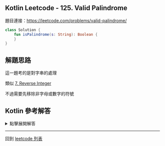 ## Kotlin Leetcode - 125. Valid Palindrome

題目連接：<https://leetcode.com/problems/valid-palindrome/>

```kotlin
class Solution {
    fun isPalindrome(s: String): Boolean {
    }
}
```

## 解題思路

這一題考的是對字串的處理

類似 [7. Reverse Integer](7.md)

不過需要先移除非字母或數字的符號

## Kotlin 參考解答


<details>
  <summary>點擊展開解答</summary>



```kotlin
class Solution {
    fun isPalindrome(s: String): Boolean {
        val cleanString = Regex("[^a-z0-9]")
            .replace(s.toLowerCase(), "")
        return cleanString == cleanString.reversed()
    }
}
```

</details>

------

回到 [leetcode 列表](index.md)

